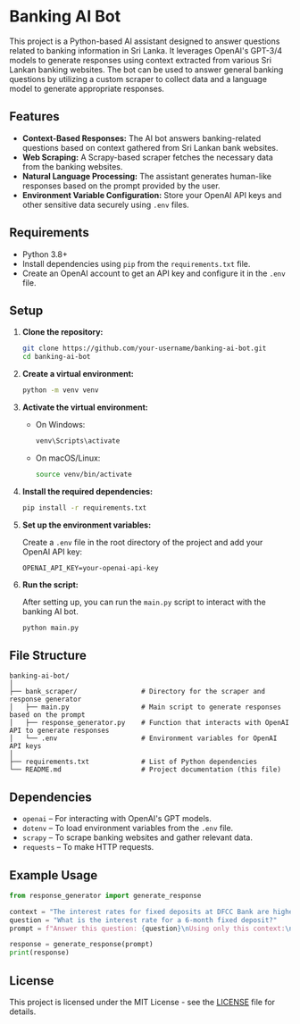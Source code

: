
# Banking AI Bot

This project is a Python-based AI assistant designed to answer questions related to banking information in Sri Lanka. It leverages OpenAI's GPT-3/4 models to generate responses using context extracted from various Sri Lankan banking websites. The bot can be used to answer general banking questions by utilizing a custom scraper to collect data and a language model to generate appropriate responses.

## Features

- **Context-Based Responses:** The AI bot answers banking-related questions based on context gathered from Sri Lankan bank websites.
- **Web Scraping:** A Scrapy-based scraper fetches the necessary data from the banking websites.
- **Natural Language Processing:** The assistant generates human-like responses based on the prompt provided by the user.
- **Environment Variable Configuration:** Store your OpenAI API keys and other sensitive data securely using `.env` files.

## Requirements

- Python 3.8+
- Install dependencies using `pip` from the `requirements.txt` file.
- Create an OpenAI account to get an API key and configure it in the `.env` file.

## Setup

1. **Clone the repository:**

   ```bash
   git clone https://github.com/your-username/banking-ai-bot.git
   cd banking-ai-bot
   ```

2. **Create a virtual environment:**

   ```bash
   python -m venv venv
   ```

3. **Activate the virtual environment:**

   - On Windows:

     ```bash
     venv\Scripts\activate
     ```

   - On macOS/Linux:

     ```bash
     source venv/bin/activate
     ```

4. **Install the required dependencies:**

   ```bash
   pip install -r requirements.txt
   ```

5. **Set up the environment variables:**

   Create a `.env` file in the root directory of the project and add your OpenAI API key:

   ```env
   OPENAI_API_KEY=your-openai-api-key
   ```

6. **Run the script:**

   After setting up, you can run the `main.py` script to interact with the banking AI bot.

   ```bash
   python main.py
   ```

## File Structure

```
banking-ai-bot/
│
├── bank_scraper/                # Directory for the scraper and response generator
│   ├── main.py                  # Main script to generate responses based on the prompt
│   ├── response_generator.py    # Function that interacts with OpenAI API to generate responses
│   └── .env                     # Environment variables for OpenAI API keys
│
├── requirements.txt             # List of Python dependencies
└── README.md                    # Project documentation (this file)
```

## Dependencies

- `openai` – For interacting with OpenAI's GPT models.
- `dotenv` – To load environment variables from the `.env` file.
- `scrapy` – To scrape banking websites and gather relevant data.
- `requests` – To make HTTP requests.

## Example Usage

```python
from response_generator import generate_response

context = "The interest rates for fixed deposits at DFCC Bank are higher for longer terms."
question = "What is the interest rate for a 6-month fixed deposit?"
prompt = f"Answer this question: {question}\nUsing only this context:\n{context}"

response = generate_response(prompt)
print(response)
```

## License

This project is licensed under the MIT License - see the [LICENSE](LICENSE) file for details.

